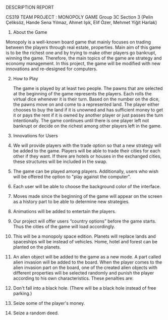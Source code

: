 DESCRIPTION REPORT

CS319 TEAM PROJECT : MONOPOLY GAME
Group 3C
Section 3
(Pelin Çeliksöz, Hande Sena Yılmaz, Ahmet Işık, Elif Özer, Mehmet Yiğit Harlak)

1. About the Game

Monopoly is a well-known board game that mainly focuses on trading between the players through real estate, properties. Main aim of this game is to be the richest one and by trying to make other players go bankrupt, winning the game. Therefore, the main topics of the game are strategy and economy management. In this project, the game will be modified with new innovations and re-designed for computers.

2. How to Play

	The game is played by at least two people. The pawns that are selected at the beginning of the game represents the players. Each rolls the virtual dice whenever it is their turn. Based on the number on the dice, the pawns move on and come to a represented land. The player either chooses to buy the land if it is unowned and has sufficient money to get it or pays the rent if it is owned by another player or just passes the turn intentionally. The game continues until there is one player left not bankrupt or decide on the richest among other players left in the game.

3. Innovations for Users

1.	 We will provide players with the trade option so that a new strategy will be added to the game. Players will be able to trade their cities for each other if they want. If there are hotels or houses in the exchanged cities, these structures will be included in the swap.
2.	The game can be played among players. Additionally, users who wish will be offered the option to "play against the computer".
3.	Each user will be able to choose the background color of the interface.
4.	Moves made since the beginning of the game will appear on the screen as a history part to be able to determine new strategies.
5.	Animations will be added to entertain the players.
6.	Our project will offer users “country options” before the game starts. Thus the cities of the game will load accordingly.
7.	This will be a monopoly space edition. Planets will replace lands and spaceships will be instead of vehicles. Home, hotel and forest can be planted on the planets.
8.	An alien object will be added to the game as a new mode. A part called alien invasion will be added to the board. When the player comes to the alien invasion part on the board, one of the created alien objects with different properties will be selected randomly and punish the player according to his own characteristics. These penalties are:
1.  Don't fall into a black hole. (There will be a black hole instead of free parking.)
2. Seize some of the player's money.
3. Seize a random deed.



